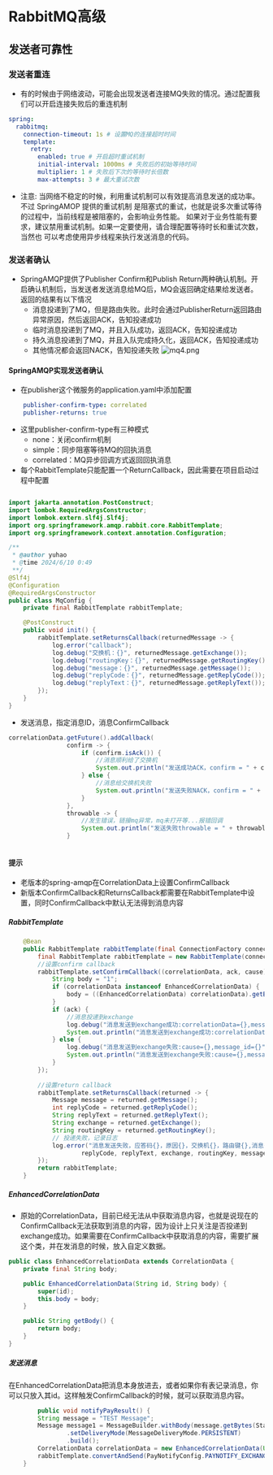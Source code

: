 # RabbitMQ高级

## 发送者可靠性
### 发送者重连
- 有的时候由于网络波动，可能会出现发送者连接MQ失败的情况。通过配置我们可以开启连接失败后的重连机制
```yaml
spring:
  rabbitmq:
    connection-timeout: 1s # 设置MQ的连接超时时间
    template:
      retry:
        enabled: true # 开启超时重试机制
        initial-interval: 1000ms # 失败后的初始等待时间
        multiplier: 1 # 失败后下次的等待时长倍数
        max-attempts: 3 # 最大重试次数
```
- 注意:
  当网络不稳定的时候，利用重试机制可以有效提高消息发送的成功率。不过 SpringAMOP 提供的重试机制
  是阻塞式的重试，也就是说多次重试等待的过程中，当前线程是被阻塞的，会影响业务性能。
  如果对于业务性能有要求，建议禁用重试机制。如果一定要使用，请合理配置等待时长和重试次数，当然也
  可以考虑使用异步线程来执行发送消息的代码。
### 发送者确认
- SpringAMQP提供了Publisher Confirm和Publish Return两种确认机制。开启确认机制后，当发送者发送消息给MQ后，MQ会返回确定结果给发送者。返回的结果有以下情况
  - 消息投递到了MQ，但是路由失败。此时会通过PublisherReturn返回路由异常原因，然后返回ACK，告知投递成功
  - 临时消息投递到了MQ，并且入队成功，返回ACK，告知投递成功
  - 持久消息投递到了MQ，并且入队完成持久化，返回ACK，告知投递成功
  - 其他情况都会返回NACK，告知投递失败
![mq4.png](mq4.png)
#### SpringAMQP实现发送者确认
- 在publisher这个微服务的application.yaml中添加配置
```yaml
    publisher-confirm-type: correlated
    publisher-returns: true 
```
  - 这里publisher-confirm-type有三种模式
    - none：关闭confirm机制
    - simple：同步阻塞等待MQ的回执消息
    - correlated：MQ异步回调方式返回回执消息
- 每个RabbitTemplate只能配置一个ReturnCallback，因此需要在项目启动过程中配置
```Java

import jakarta.annotation.PostConstruct;
import lombok.RequiredArgsConstructor;
import lombok.extern.slf4j.Slf4j;
import org.springframework.amqp.rabbit.core.RabbitTemplate;
import org.springframework.context.annotation.Configuration;

/**
 * @author yuhao
 * @time 2024/6/10 0:49
 **/
@Slf4j
@Configuration
@RequiredArgsConstructor
public class MqConfig {
    private final RabbitTemplate rabbitTemplate;

    @PostConstruct
    public void init() {
        rabbitTemplate.setReturnsCallback(returnedMessage -> {
            log.error("callback");
            log.debug("交换机：{}", returnedMessage.getExchange());
            log.debug("routingKey：{}", returnedMessage.getRoutingKey());
            log.debug("message：{}", returnedMessage.getMessage());
            log.debug("replyCode：{}", returnedMessage.getReplyCode());
            log.debug("replyText：{}", returnedMessage.getReplyText());
        });
    }
}

```
- 发送消息，指定消息ID，消息ConfirmCallback
```Java
correlationData.getFuture().addCallback(
                confirm -> {
                    if (confirm.isAck()) {
                        //消息顺利给了交换机
                        System.out.println("发送成功ACK，confirm = " + confirm + ",  id:" + correlationData.getId());
                    } else {
                        //消息给交换机失败
                        System.out.println("发送失败NACK，confirm = " + confirm + ",  id:" + correlationData.getId());
                    }
                },
                throwable -> {
                    //发生错误，链接mq异常，mq未打开等...报错回调
                    System.out.println("发送失败throwable = " + throwable + ",  id:" + correlationData.getId());
                }
                
```
#### 提示
- 老版本的spring-amqp在CorrelationData上设置ConfirmCallback
- 新版本ConfirmCallback和ReturnsCallback都需要在RabbitTemplate中设置，同时ConfirmCallback中默认无法得到消息内容
##### RabbitTemplate
```Java
	@Bean
    public RabbitTemplate rabbitTemplate(final ConnectionFactory connectionFactory) {
        final RabbitTemplate rabbitTemplate = new RabbitTemplate(connectionFactory);
        //设置confirm callback
        rabbitTemplate.setConfirmCallback((correlationData, ack, cause) -> {
            String body = "1";
            if (correlationData instanceof EnhancedCorrelationData) {
                body = ((EnhancedCorrelationData) correlationData).getBody();
            }
            if (ack) {
                //消息投递到exchange
                log.debug("消息发送到exchange成功:correlationData={},message_id={} ", correlationData, body);
                System.out.println("消息发送到exchange成功:correlationData={},message_id={}"+correlationData+body);
            } else {
                log.debug("消息发送到exchange失败:cause={},message_id={}",cause, body);
                System.out.println("消息发送到exchange失败:cause={},message_id={}"+cause+body);
            }
        });
        
        //设置return callback
        rabbitTemplate.setReturnsCallback(returned -> {
            Message message = returned.getMessage();
            int replyCode = returned.getReplyCode();
            String replyText = returned.getReplyText();
            String exchange = returned.getExchange();
            String routingKey = returned.getRoutingKey();
            // 投递失败，记录日志
            log.error("消息发送失败，应答码{}，原因{}，交换机{}，路由键{},消息{}",
                    replyCode, replyText, exchange, routingKey, message.toString());
        });
        return rabbitTemplate;
    }

```
##### EnhancedCorrelationData
- 原始的CorrelationData，目前已经无法从中获取消息内容，也就是说现在的ConfirmCallback无法获取到消息的内容，因为设计上只关注是否投递到exchange成功。如果需要在ConfirmCallback中获取消息的内容，需要扩展这个类，并在发消息的时候，放入自定义数据。
```Java
public class EnhancedCorrelationData extends CorrelationData {
    private final String body;

    public EnhancedCorrelationData(String id, String body) {
        super(id);
        this.body = body;
    }

    public String getBody() {
        return body;
    }
}


```
##### 发送消息
在EnhancedCorrelationData把消息本身放进去，或者如果你有表记录消息，你可以只放入其id。这样触发ConfirmCallback的时候，就可以获取消息内容。
```Java
		public void notifyPayResult() {
		String message = "TEST Message";
        Message message1 = MessageBuilder.withBody(message.getBytes(StandardCharsets.UTF_8))
                .setDeliveryMode(MessageDeliveryMode.PERSISTENT)
                .build();
        CorrelationData correlationData = new EnhancedCorrelationData(UUID.randomUUID().toString(), message.toString());
        rabbitTemplate.convertAndSend(PayNotifyConfig.PAYNOTIFY_EXCHANGE_FANOUT,"", message1, correlationData);
    }

```